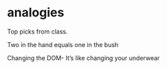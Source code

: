 # analogies
Top picks from class.










Two in the hand equals one in the bush




Changing the DOM- It’s like changing your underwear 

